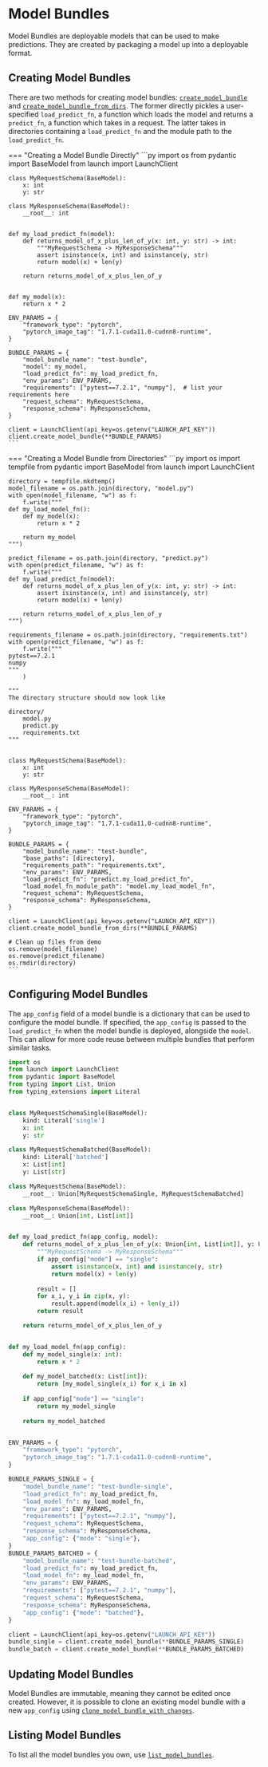 # Model Bundles

Model Bundles are deployable models that can be used to make predictions. They
are created by packaging a model up into a deployable format. 

## Creating Model Bundles

There are two methods for creating model bundles:
[`create_model_bundle`](/api/client/#launch.client.LaunchClient.create_model_bundle)
and
[`create_model_bundle_from_dirs`](/api/client/#launch.client.LaunchClient.create_model_bundle_from_dirs).
The former directly pickles a user-specified `load_predict_fn`, a function which
loads the model and returns a `predict_fn`, a function which takes in a request.
The latter takes in directories containing a `load_predict_fn` and the
module path to the `load_predict_fn`.

=== "Creating a Model Bundle Directly"
    ```py
    import os
    from pydantic import BaseModel
    from launch import LaunchClient


    class MyRequestSchema(BaseModel):
        x: int
        y: str

    class MyResponseSchema(BaseModel):
        __root__: int


    def my_load_predict_fn(model):
        def returns_model_of_x_plus_len_of_y(x: int, y: str) -> int:
            """MyRequestSchema -> MyResponseSchema"""
            assert isinstance(x, int) and isinstance(y, str)
            return model(x) + len(y)

        return returns_model_of_x_plus_len_of_y


    def my_model(x):
        return x * 2

    ENV_PARAMS = {
        "framework_type": "pytorch",
        "pytorch_image_tag": "1.7.1-cuda11.0-cudnn8-runtime",
    }

    BUNDLE_PARAMS = {
        "model_bundle_name": "test-bundle",
        "model": my_model,
        "load_predict_fn": my_load_predict_fn,
        "env_params": ENV_PARAMS,
        "requirements": ["pytest==7.2.1", "numpy"],  # list your requirements here
        "request_schema": MyRequestSchema,
        "response_schema": MyResponseSchema,
    }

    client = LaunchClient(api_key=os.getenv("LAUNCH_API_KEY"))
    client.create_model_bundle(**BUNDLE_PARAMS)
    ```

=== "Creating a Model Bundle from Directories"
    ```py
    import os
    import tempfile
    from pydantic import BaseModel
    from launch import LaunchClient

    directory = tempfile.mkdtemp()
    model_filename = os.path.join(directory, "model.py")
    with open(model_filename, "w") as f:
        f.write("""
    def my_load_model_fn():
        def my_model(x):
            return x * 2

        return my_model
    """)

    predict_filename = os.path.join(directory, "predict.py")
    with open(predict_filename, "w") as f:
        f.write("""
    def my_load_predict_fn(model):
        def returns_model_of_x_plus_len_of_y(x: int, y: str) -> int:
            assert isinstance(x, int) and isinstance(y, str)
            return model(x) + len(y)

        return returns_model_of_x_plus_len_of_y
    """)

    requirements_filename = os.path.join(directory, "requirements.txt")
    with open(predict_filename, "w") as f:
        f.write("""
    pytest==7.2.1
    numpy
    """
        )
     
    """
    The directory structure should now look like

    directory/
        model.py
        predict.py
        requirements.txt
    """


    class MyRequestSchema(BaseModel):
        x: int
        y: str

    class MyResponseSchema(BaseModel):
        __root__: int
     
    ENV_PARAMS = {
        "framework_type": "pytorch",
        "pytorch_image_tag": "1.7.1-cuda11.0-cudnn8-runtime",
    }

    BUNDLE_PARAMS = {
        "model_bundle_name": "test-bundle",
        "base_paths": [directory],
        "requirements_path": "requirements.txt",
        "env_params": ENV_PARAMS,
        "load_predict_fn": "predict.my_load_predict_fn",
        "load_model_fn_module_path": "model.my_load_model_fn",
        "request_schema": MyRequestSchema,
        "response_schema": MyResponseSchema,
    }

    client = LaunchClient(api_key=os.getenv("LAUNCH_API_KEY"))
    client.create_model_bundle_from_dirs(**BUNDLE_PARAMS)

    # Clean up files from demo
    os.remove(model_filename)
    os.remove(predict_filename)
    os.rmdir(directory)
    ```

## Configuring Model Bundles

The `app_config` field of a model bundle is a dictionary that can be used to
configure the model bundle. If specified, the `app_config` is passed to the
`load_predict_fn` when the model bundle is deployed, alongside the `model`. This
can allow for more code reuse between multiple bundles that perform similar
tasks.

```py title="Creating Model Bundles with app_config"
import os
from launch import LaunchClient
from pydantic import BaseModel
from typing import List, Union
from typing_extensions import Literal


class MyRequestSchemaSingle(BaseModel):
    kind: Literal['single']
    x: int
    y: str

class MyRequestSchemaBatched(BaseModel):
    kind: Literal['batched']
    x: List[int]
    y: List[str]

class MyRequestSchema(BaseModel):
    __root__: Union[MyRequestSchemaSingle, MyRequestSchemaBatched]

class MyResponseSchema(BaseModel):
    __root__: Union[int, List[int]]


def my_load_predict_fn(app_config, model):
    def returns_model_of_x_plus_len_of_y(x: Union[int, List[int]], y: Union[str, List[str]]) -> Union[int, List[int]]:
        """MyRequestSchema -> MyResponseSchema"""
        if app_config["mode"] == "single":
            assert isinstance(x, int) and isinstance(y, str)
            return model(x) + len(y)
 
        result = []
        for x_i, y_i in zip(x, y):
            result.append(model(x_i) + len(y_i))
        return result

    return returns_model_of_x_plus_len_of_y


def my_load_model_fn(app_config):
    def my_model_single(x: int):
        return x * 2
 
    def my_model_batched(x: List[int]):
        return [my_model_single(x_i) for x_i in x]
    
    if app_config["mode"] == "single":
        return my_model_single
    
    return my_model_batched


ENV_PARAMS = {
    "framework_type": "pytorch",
    "pytorch_image_tag": "1.7.1-cuda11.0-cudnn8-runtime",
}

BUNDLE_PARAMS_SINGLE = {
    "model_bundle_name": "test-bundle-single",
    "load_predict_fn": my_load_predict_fn,
    "load_model_fn": my_load_model_fn,
    "env_params": ENV_PARAMS,
    "requirements": ["pytest==7.2.1", "numpy"],
    "request_schema": MyRequestSchema,
    "response_schema": MyResponseSchema,
    "app_config": {"mode": "single"},
}
BUNDLE_PARAMS_BATCHED = {
    "model_bundle_name": "test-bundle-batched",
    "load_predict_fn": my_load_predict_fn,
    "load_model_fn": my_load_model_fn,
    "env_params": ENV_PARAMS,
    "requirements": ["pytest==7.2.1", "numpy"],
    "request_schema": MyRequestSchema,
    "response_schema": MyResponseSchema,
    "app_config": {"mode": "batched"},
}

client = LaunchClient(api_key=os.getenv("LAUNCH_API_KEY"))
bundle_single = client.create_model_bundle(**BUNDLE_PARAMS_SINGLE)
bundle_batch = client.create_model_bundle(**BUNDLE_PARAMS_BATCHED)
```

## Updating Model Bundles

Model Bundles are immutable, meaning they cannot be edited once created.
However, it is possible to clone an existing model bundle with a new `app_config`
using
[`clone_model_bundle_with_changes`](/api/client/#launch.client.LaunchClient.clone_model_bundle_with_changes).

## Listing Model Bundles

To list all the model bundles you own, use
[`list_model_bundles`](/api/client/#launch.client.LaunchClient.list_model_bundles).
